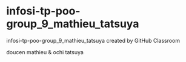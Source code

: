 # infosi-tp-poo-group_9_mathieu_tatsuya
infosi-tp-poo-group_9_mathieu_tatsuya created by GitHub Classroom

doucen mathieu & ochi tatsuya
